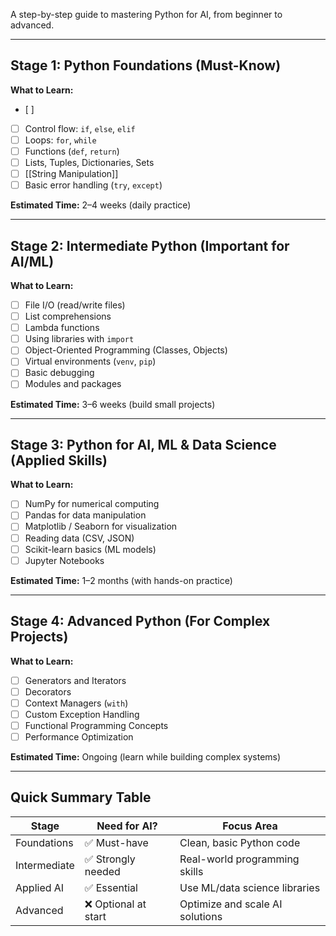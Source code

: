 A step-by-step guide to mastering Python for AI, from beginner to advanced.

---
## Stage 1: Python Foundations (Must-Know)

**What to Learn:**
- [ ] 
- [ ] Control flow: `if`, `else`, `elif`
- [ ] Loops: `for`, `while`
- [ ] Functions (`def`, `return`)
- [ ] Lists, Tuples, Dictionaries, Sets
- [ ] [[String Manipulation]]
- [ ] Basic error handling (`try`, `except`)

**Estimated Time:** 2–4 weeks (daily practice)

---
## Stage 2: Intermediate Python (Important for AI/ML)

**What to Learn:**
- [ ] File I/O (read/write files)
- [ ] List comprehensions
- [ ] Lambda functions
- [ ] Using libraries with `import`
- [ ] Object-Oriented Programming (Classes, Objects)
- [ ] Virtual environments (`venv`, `pip`)
- [ ] Basic debugging
- [ ] Modules and packages

**Estimated Time:** 3–6 weeks (build small projects)

---
## Stage 3: Python for AI, ML & Data Science (Applied Skills)

**What to Learn:**
- [ ] NumPy for numerical computing
- [ ] Pandas for data manipulation
- [ ] Matplotlib / Seaborn for visualization
- [ ] Reading data (CSV, JSON)
- [ ] Scikit-learn basics (ML models)
- [ ] Jupyter Notebooks

**Estimated Time:** 1–2 months (with hands-on practice)

---
## Stage 4: Advanced Python (For Complex Projects)

**What to Learn:**
- [ ] Generators and Iterators
- [ ] Decorators
- [ ] Context Managers (`with`)
- [ ] Custom Exception Handling
- [ ] Functional Programming Concepts
- [ ] Performance Optimization

**Estimated Time:** Ongoing (learn while building complex systems)

---
## Quick Summary Table

| Stage        | Need for AI?       | Focus Area                          |
|--------------|--------------------|-------------------------------------|
| Foundations  | ✅ Must-have        | Clean, basic Python code            |
| Intermediate | ✅ Strongly needed  | Real-world programming skills       |
| Applied AI   | ✅ Essential        | Use ML/data science libraries       |
| Advanced     | ❌ Optional at start| Optimize and scale AI solutions     |
